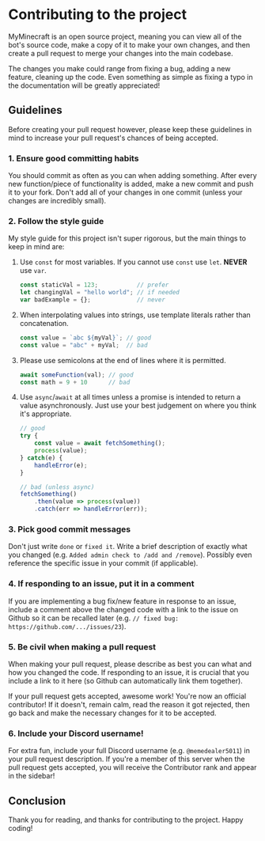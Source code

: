 # Contributing to the project

MyMinecraft is an open source project, meaning you can view all of the bot's source code, make a copy of it to make your own changes, and then create a pull request to merge your changes into the main codebase.

The changes you make could range from fixing a bug, adding a new feature, cleaning up the code. Even something as simple as fixing a typo in the documentation will be greatly appreciated!

## Guidelines

Before creating your pull request however, please keep these guidelines in mind to increase your pull request's chances of being accepted.

### 1. Ensure good committing habits

You should commit as often as you can when adding something. After every new function/piece of functionality is added, make a new commit and push it to your fork. Don't add all of your changes in one commit (unless your changes are incredibly small).

### 2. Follow the style guide
My style guide for this project isn't super rigorous, but the main things to keep in mind are:

1. Use `const` for most variables. If you cannot use `const` use `let`. **NEVER** use `var`.
    ```typescript
    const staticVal = 123;           // prefer
    let changingVal = "hello world"; // if needed
    var badExample = {};             // never
    ```
2. When interpolating values into strings, use template literals rather than concatenation.
    ```typescript
    const value = `abc ${myVal}`; // good
    const value = "abc" + myVal;  // bad
    ```
3. Please use semicolons at the end of lines where it is permitted.
    ```typescript
    await someFunction(val); // good
    const math = 9 + 10      // bad
    ```
4. Use `async`/`await` at all times unless a promise is intended to return a value asynchronously. Just use your best judgement on where you think it's appropriate.
    ```typescript
    // good
    try {
        const value = await fetchSomething();
        process(value);
    } catch(e) {
        handleError(e);
    }

    // bad (unless async)
    fetchSomething()
        .then(value => process(value))
        .catch(err => handleError(err));
    ```

### 3. Pick good commit messages

Don't just write `done` or `fixed it`. Write a brief description of exactly what you changed (e.g. `Added admin check to /add and /remove`). Possibly even reference the specific issue in your commit (if applicable).

### 4. If responding to an issue, put it in a comment

If you are implementing a bug fix/new feature in response to an issue, include a comment above the changed code with a link to the issue on Github so it can be recalled later (e.g. `// fixed bug: https://github.com/.../issues/23`).

### 5. Be civil when making a pull request

When making your pull request, please describe as best you can what and how you changed the code. If responding to an issue, it is crucial that you include a link to it here (so Github can automatically link them together).

If your pull request gets accepted, awesome work! You're now an official contributor! If it doesn't, remain calm, read the reason it got rejected, then go back and make the necessary changes for it to be accepted.

### 6. Include your Discord username!

For extra fun, include your full Discord username (e.g. `@memedealer5011`) in your pull request description. If you're a member of this server when the pull request gets accepted, you will receive the Contributor rank and appear in the sidebar!

## Conclusion
Thank you for reading, and thanks for contributing to the project. Happy coding!
